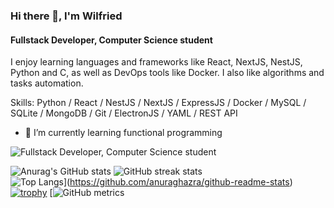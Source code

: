 ### Hi there 👋, I'm Wilfried
#### Fullstack Developer, Computer Science student
I enjoy learning languages and frameworks like React, NextJS, NestJS, Python and C, as well as DevOps tools like Docker.
I also like algorithms and tasks automation.

Skills: Python / React / NestJS / NextJS / ExpressJS / Docker / MySQL / SQLite / MongoDB / Git / ElectronJS / YAML / REST API
- 🌱 I’m currently learning functional programming 

![Fullstack Developer, Computer Science student](https://images.unsplash.com/photo-1550745165-9bc0b252726f?ixlib=rb-4.0.3&ixid=M3wxMjA3fDB8MHxwaG90by1wYWdlfHx8fGVufDB8fHx8fA%3D%3D&auto=format&fit=crop&w=1470&q=80)

![Anurag's GitHub stats](https://github-readme-stats.vercel.app/api?username=wilfreud&show_icons=true)
![GitHub streak stats](https://streak-stats.demolab.com/?user=wilfreud)  
![Top Langs](https://github-readme-stats.vercel.app/api/top-langs/?username=wilfreud)](https://github.com/anuraghazra/github-readme-stats)
[![trophy](https://github-profile-trophy.vercel.app/?username=wilfreud)](https://github.com/ryo-ma/github-profile-trophy)
[![GitHub metrics](https://metrics.lecoq.io/wilfreud)  
